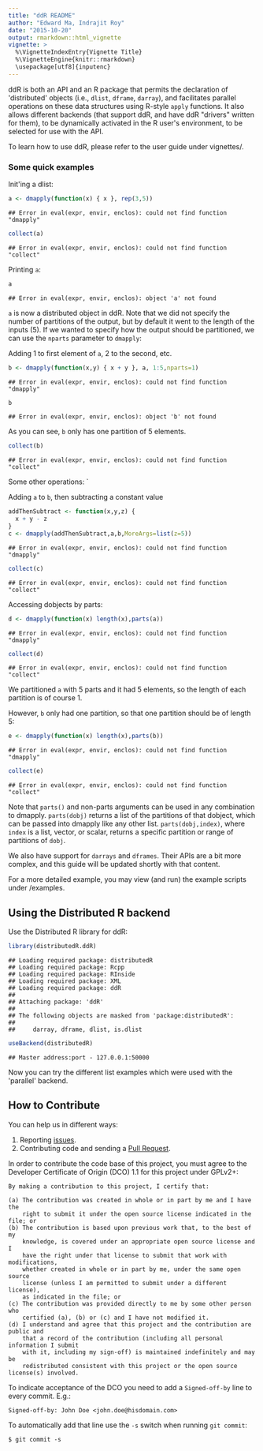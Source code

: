 ```yaml
---
title: "ddR README"
author: "Edward Ma, Indrajit Roy"
date: "2015-10-20"
output: rmarkdown::html_vignette
vignette: >
  %\VignetteIndexEntry{Vignette Title}
  %\VignetteEngine{knitr::rmarkdown}
  \usepackage[utf8]{inputenc}
---
```


ddR is both an API and an R package that permits the declaration of 'distributed' objects (i.e., `dlist`, `dframe`, `darray`), and facilitates parallel operations on these data structures using R-style `apply` functions. It also allows different backends (that support ddR, and have ddR "drivers" written for them), to be dynamically activated in the R user's environment, to be selected for use with the API.

To learn how to use ddR, please refer to the user guide under vignettes/.

### Some quick examples

Init'ing a dlist:

```r
a <- dmapply(function(x) { x }, rep(3,5))
```

```
## Error in eval(expr, envir, enclos): could not find function "dmapply"
```

```r
collect(a)
```

```
## Error in eval(expr, envir, enclos): could not find function "collect"
```

Printing `a`:

```r
a
```

```
## Error in eval(expr, envir, enclos): object 'a' not found
```

`a` is now a distributed object in ddR. Note that we did not specify the number of partitions of the output, but by default it went to the length of the inputs (5). If we wanted to specify how the output should be partitioned, we can use the `nparts` parameter to `dmapply`:

Adding 1 to first element of `a`, 2 to the second, etc.


```r
b <- dmapply(function(x,y) { x + y }, a, 1:5,nparts=1)
```

```
## Error in eval(expr, envir, enclos): could not find function "dmapply"
```

```r
b
```

```
## Error in eval(expr, envir, enclos): object 'b' not found
```

As you can see, `b` only has one partition of 5 elements.


```r
collect(b)
```

```
## Error in eval(expr, envir, enclos): could not find function "collect"
```
Some other operations:
`

Adding `a` to `b`, then subtracting a constant value

```r
addThenSubtract <- function(x,y,z) {
  x + y - z
}
c <- dmapply(addThenSubtract,a,b,MoreArgs=list(z=5))
```

```
## Error in eval(expr, envir, enclos): could not find function "dmapply"
```

```r
collect(c)
```

```
## Error in eval(expr, envir, enclos): could not find function "collect"
```

Accessing dobjects by parts:


```r
d <- dmapply(function(x) length(x),parts(a))
```

```
## Error in eval(expr, envir, enclos): could not find function "dmapply"
```

```r
collect(d)
```

```
## Error in eval(expr, envir, enclos): could not find function "collect"
```

We partitioned `a` with 5 parts and it had 5 elements, so the length of each partition is of course 1.

However, `b` only had one partition, so that one partition should be of length 5:


```r
e <- dmapply(function(x) length(x),parts(b))
```

```
## Error in eval(expr, envir, enclos): could not find function "dmapply"
```

```r
collect(e)
```

```
## Error in eval(expr, envir, enclos): could not find function "collect"
```

Note that `parts()` and non-parts arguments can be used in any combination to dmapply. `parts(dobj)` returns a list of the partitions of that dobject, which can be passed into dmapply like any other list. `parts(dobj,index)`, where `index` is a list, vector, or scalar, returns a specific partition or range of partitions of `dobj`.

We also have support for `darrays` and `dframes`. Their APIs are a bit more complex, and this guide will be updated shortly with that content.

For a more detailed example, you may view (and run) the example scripts under /examples.

## Using the Distributed R backend

Use the Distributed R library for ddR:
```r
library(distributedR.ddR)
```

```
## Loading required package: distributedR
## Loading required package: Rcpp
## Loading required package: RInside
## Loading required package: XML
## Loading required package: ddR
## 
## Attaching package: 'ddR'
## 
## The following objects are masked from 'package:distributedR':
## 
##     darray, dframe, dlist, is.dlist
```

```r
useBackend(distributedR)
```

```
## Master address:port - 127.0.0.1:50000
```

Now you can try the different list examples which were used with the 'parallel' backend.

## How to Contribute

You can help us in different ways:

1. Reporting [issues](https://github.com/vertica/ddR/issues).
2. Contributing code and sending a [Pull Request](https://github.com/vertica/ddR/pulls).

In order to contribute the code base of this project, you must agree to the Developer Certificate of Origin (DCO) 1.1 for this project under GPLv2+:

    By making a contribution to this project, I certify that:
    
    (a) The contribution was created in whole or in part by me and I have the 
        right to submit it under the open source license indicated in the file; or
    (b) The contribution is based upon previous work that, to the best of my 
        knowledge, is covered under an appropriate open source license and I 
        have the right under that license to submit that work with modifications, 
        whether created in whole or in part by me, under the same open source 
        license (unless I am permitted to submit under a different license), 
        as indicated in the file; or
    (c) The contribution was provided directly to me by some other person who 
        certified (a), (b) or (c) and I have not modified it.
    (d) I understand and agree that this project and the contribution are public and
        that a record of the contribution (including all personal information I submit 
        with it, including my sign-off) is maintained indefinitely and may be 
        redistributed consistent with this project or the open source license(s) involved.

To indicate acceptance of the DCO you need to add a `Signed-off-by` line to every commit. E.g.:

    Signed-off-by: John Doe <john.doe@hisdomain.com>

To automatically add that line use the `-s` switch when running `git commit`:

    $ git commit -s
